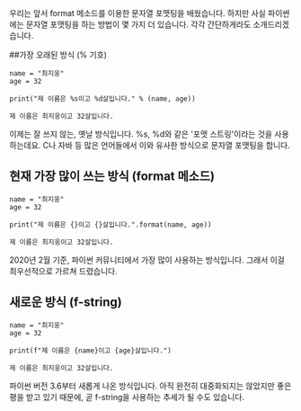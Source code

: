 우리는 앞서 format 메소드를 이용한 문자열 포맷팅을 배웠습니다. 하지만 사실 파이썬에는 문자열 포맷팅을 하는 방법이 몇 가지 더 있습니다. 각각 간단하게라도 소개드리겠습니다.


##가장 오래된 방식 (% 기호)
```
name = "최지웅"
age = 32

print("제 이름은 %s이고 %d살입니다." % (name, age))
```
```
제 이름은 최지웅이고 32살입니다.
```
이제는 잘 쓰지 않는, 옛날 방식입니다. %s, %d와 같은 '포맷 스트링'이라는 것을 사용하는데요. C나 자바 등 많은 언어들에서 이와 유사한 방식으로 문자열 포맷팅을 합니다.


## 현재 가장 많이 쓰는 방식 (format 메소드)
```
name = "최지웅"
age = 32

print("제 이름은 {}이고 {}살입니다.".format(name, age))

제 이름은 최지웅이고 32살입니다.
```

2020년 2월 기준, 파이썬 커뮤니티에서 가장 많이 사용하는 방식입니다. 그래서 이걸 최우선적으로 가르쳐 드렸습니다.


## 새로운 방식 (f-string)
```
name = "최지웅"
age = 32

print(f"제 이름은 {name}이고 {age}살입니다.")

제 이름은 최지웅이고 32살입니다.
```
파이썬 버전 3.6부터 새롭게 나온 방식입니다. 아직 완전히 대중화되지는 않았지만 좋은 평을 받고 있기 때문에, 곧 f-string을 사용하는 추세가 될 수도 있습니다.

